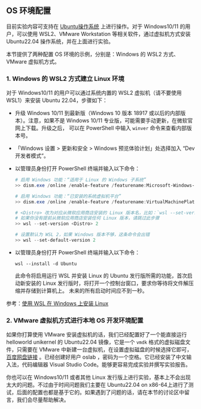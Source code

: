 ## OS 环境配置

目前实验内容可支持在 [Ubuntu操作系统](https://cdimage.ubuntu.com/releases/) 上进行操作。对于 Windows10/11 的用户，可以使用 WSL2、VMware Workstation 等相关软件，通过虚拟机方式安装 Ubuntu22.04 操作系统，并在上面进行实验。

本节提供了两种配置 OS 环境的示例，分别是：Windows 的 WSL2 方式、VMware 虚拟机方式。

### 1. Windows 的 WSL2 方式建立 Linux 环境

对于 Windows10/11 的用户可以通过系统内置的 WSL2 虚拟机（请不要使用 WSL1）来安装 Ubuntu 22.04，步骤如下：

- 升级 Windows 10/11 到最新版（Windows 10 版本 18917 或以后的内部版本）。注意，如果不是 Windows 10/11 专业版，可能需要手动更新，在微软官网上下载。升级之后， 可以在 PowerShell 中输入 `winver` 命令来查看内部版本号。

- 「Windows 设置 > 更新和安全 > Windows 预览体验计划」处选择加入 “Dev 开发者模式”。

- 以管理员身份打开 PowerShell 终端并输入以下命令：

  ```powershell
  # 启用 Windows 功能：“适用于 Linux 的 Windows 子系统”
  >> dism.exe /online /enable-feature /featurename:Microsoft-Windows-Subsystem-Linux /all /norestart
  
  # 启用 Windows 功能：“已安装的系统虚拟机平台”
  >> dism.exe /online /enable-feature /featurename:VirtualMachinePlatform /all /norestart
  
  # <Distro> 改为对应从微软应用商店安装的 Linux 版本名，比如：`wsl --set-version Ubuntu 2`
  # 如果你没有提前从微软应用商店安装任何 Linux 版本，请跳过此步骤
  >> wsl --set-version <Distro> 2
  
  # 设置默认为 WSL 2，如果 Windows 版本不够，这条命令会出错
  >> wsl --set-default-version 2
  ```

- 以管理员身份打开 PowerShell 终端并输入以下命令：

  `wsl --install -d Ubuntu`

  此命令将启用运行 WSL 并安装 Linux 的 Ubuntu 发行版所需的功能，首次启动新安装的 Linux 发行版时，将打开一个控制台窗口，要求你等待将文件解压缩并存储到计算机上。 未来的所有启动时间应不到一秒。


参考：[使用 WSL 在 Windows 上安装 Linux](https://docs.microsoft.com/zh-cn/windows/wsl/install-win10#step-4---download-the-linux-kernel-update-package)

### 2. VMware 虚拟机方式进行本地 OS 开发环境配置

如果你打算使用 VMware 安装虚拟机的话，我们已经配置好了一个能直接运行 helloworld unikernel 的 Ubuntu22.04 镜像，它是一个 `vmdk` 格式的虚拟磁盘文件，只需要在 VMware 中新建一台虚拟机，在设置虚拟磁盘的时候选择它即可，[百度网盘链接](https://pan.baidu.com/s/1yQHtQIXQUbHCbyqSPtuqqQ?pwd=pcxf) 。已经创建好用户 oslab ，密码为一个空格。它已经安装了中文输入法，代码编辑器 Visual Studio Code。能够更容易完成实验并撰写实验报告。

你也可以在 Windows10/11 或者其他 Linux 发行版上进行实验，基本上不会出现太大的问题。不过由于时间问题我们主要在 Ubuntu22.04  on x86-64上进行了测试，后面的配置也都是基于它的。如果遇到了问题的话，请在本节的讨论区中留言，我们会尽量帮助解决。


